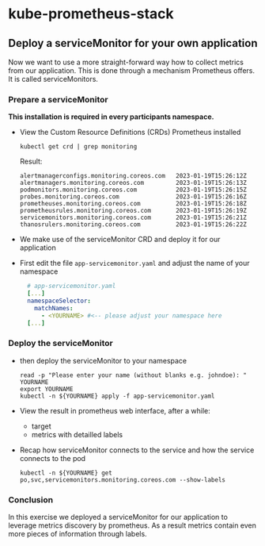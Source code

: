 # kube-prometheus-stack

## Deploy a serviceMonitor for your own application

Now we want to use a more straight-forward way how to collect metrics from our application.
This is done through a mechanism Prometheus offers. It is called serviceMonitors.

### Prepare a serviceMonitor

**This installation is required in every participants namespace.**

* View the Custom Resource Definitions (CRDs) Prometheus installed

  ```shell
  kubectl get crd | grep monitoring
  ```

  Result:
  
  ```shell
  alertmanagerconfigs.monitoring.coreos.com   2023-01-19T15:26:12Z
  alertmanagers.monitoring.coreos.com         2023-01-19T15:26:13Z
  podmonitors.monitoring.coreos.com           2023-01-19T15:26:15Z
  probes.monitoring.coreos.com                2023-01-19T15:26:16Z
  prometheuses.monitoring.coreos.com          2023-01-19T15:26:18Z
  prometheusrules.monitoring.coreos.com       2023-01-19T15:26:19Z
  servicemonitors.monitoring.coreos.com       2023-01-19T15:26:21Z
  thanosrulers.monitoring.coreos.com          2023-01-19T15:26:22Z
  ```

* We make use of the serviceMonitor CRD and deploy it for our application

* First edit the file `app-servicemonitor.yaml` and adjust the name of your namespace

  ```yaml
    # app-servicemonitor.yaml
    [...]
    namespaceSelector:
      matchNames:
        - <YOURNAME> #<-- please adjust your namespace here
    [...]
  ```

### Deploy the serviceMonitor

* then deploy the serviceMonitor to your namespace 

  ```shell
  read -p "Please enter your name (without blanks e.g. johndoe): " YOURNAME
  export YOURNAME
  kubectl -n ${YOURNAME} apply -f app-servicemonitor.yaml
  ```
* View the result in prometheus web interface, after a while:
  * target
  * metrics with detailled labels

* Recap how serviceMonitor connects to the service and how the service connects to the pod

  ```shell
  kubectl -n ${YOURNAME} get po,svc,servicemonitors.monitoring.coreos.com --show-labels
  ```

### Conclusion

In this exercise we deployed a serviceMonitor for our application to leverage metrics discovery
by prometheus. As a result metrics contain even more pieces of information through labels.
